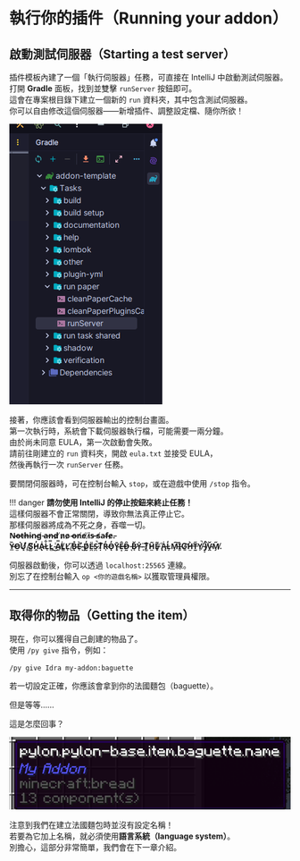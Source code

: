 # 執行你的插件（Running your addon）

## 啟動測試伺服器（Starting a test server）

插件模板內建了一個「執行伺服器」任務，可直接在 IntelliJ 中啟動測試伺服器。  
打開 **Gradle** 面板，找到並雙擊 `runServer` 按鈕即可。  
這會在專案根目錄下建立一個新的 `run` 資料夾，其中包含測試伺服器。  
你可以自由修改這個伺服器——新增插件、調整設定檔、隨你所欲！

![Running the test server](img/running-test-server.png)

接著，你應該會看到伺服器輸出的控制台畫面。  
第一次執行時，系統會下載伺服器執行檔，可能需要一兩分鐘。  
由於尚未同意 EULA，第一次啟動會失敗。  
請前往剛建立的 `run` 資料夾，開啟 `eula.txt` 並接受 EULA，  
然後再執行一次 `runServer` 任務。

要關閉伺服器時，可在控制台輸入 `stop`，或在遊戲中使用 `/stop` 指令。  

!!! danger
    **請勿使用 IntelliJ 的停止按鈕來終止任務！**  
    這樣伺服器不會正常關閉，導致你無法真正停止它。  
    那樣伺服器將成為不死之身，吞噬一切。  
    **N̴o̶t̵h̶i̴n̴g̸ ̵a̶n̵d̷ ̸n̷o̷ ̴o̶n̸e̸ ̸i̷s̵ ̶s̸a̴f̴e̷.̵**  
    **Y̶̲̏O̵̫͘Ư̸͓ ̸̪̀S̸͚͊H̷̭̓A̵̢̾L̷̘͋L̷̻̿ ̴̾͜A̸̤̿L̸͇̾L̷̟̕ ̸̫̈B̴̊ͅÈ̴̹ ̴̺̉D̸̰̓Ë̵̪S̷̪̚Ṭ̸͒R̴̹̓Ǫ̵̓Ȳ̴̥Ê̶͙D̶̰̑ ̵͉͘B̷̘̌Y̴̽ͅ ̴̙̈T̷͚͒H̷̤͂Ẽ̷̥ ̸̨͗Ą̵̾L̴̦̒M̵̗͠I̵̱͛G̸͈͝H̷̫̀T̶̰̋Y̸͎̚ ̵̦̈́J̸̣̑V̴̭̌M̸̗̋.**

伺服器啟動後，你可以透過 `localhost:25565` 連線。  
別忘了在控制台輸入 `op <你的遊戲名稱>` 以獲取管理員權限。

---

## 取得你的物品（Getting the item）

現在，你可以獲得自己創建的物品了。  
使用 `/py give` 指令，例如：

```
/py give Idra my-addon:baguette
```

若一切設定正確，你應該會拿到你的法國麵包（baguette）。

但是等等……

這是怎麼回事？

![Baguette with missing translation keys](img/baguette-missing-translation-key.png)

注意到我們在建立法國麵包時並沒有設定名稱！  
若要為它加上名稱，就必須使用**語言系統（language system）**。  
別擔心，這部分非常簡單，我們會在下一章介紹。
